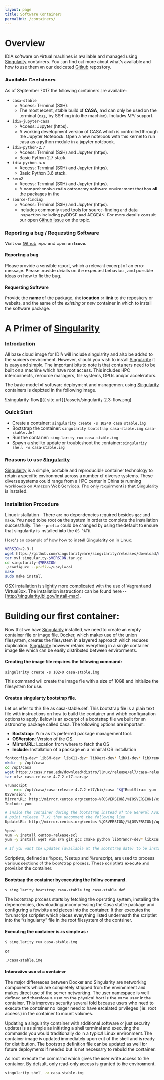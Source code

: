 ```yaml
---
layout: page
title: Software Containers 
permalink: /containers/
---
```

# Overview
IDIA software on virtual machines is available and managed using [Singularity][singularity] containers. You can find
out more about what's available and how to use them on our dedicated [Github][github-containers]
repository.

### Available Containers
As of September 2017 the following containers are available:
* `casa-stable`
  * Access: Terminal (SSH).
  * The most recent, stable build of **CASA**, and can only be used on
  the terminal (e.g., by SSH'ing into the machine). Includes *MPI* support.
* `idia-jupyter-casa`
  * Access: Jupyter (https).
  * A working development version of CASA which is controlled through the Jupyter Notebook.  Open a new notebook with this kernel to
  run casa as a python module in a jupyter notebook.
* `idia-python-2.7`
  * Access: Terminal (SSH) and Jupyter (https).
  * Basic Python 2.7 stack.
* `idia-python-3.6`
  * Access: Terminal (SSH) and Jupyter (https).
  * Basic Python 3.6 stack.
* `kern2`
  * Access: Terminal (SSH) and Jupyter (https).
  * A comprehensive radio astronomy software environment that has **all** the packages in the
* `source-finding`
  * Access: Terminal (SSH) and Jupyter (https).
  * Includes commonly used tools for source-finding and data inspection including pyBDSF and AEGEAN. For more details consult
    our open [Github Issue][sfissues] on the topic.

### Reporting a bug / Requesting Software
Visit our [Github][github-containers] repo and open an **Issue**. 
#### Reporting a bug
Please provide a sensible report, which a relevant excerpt of an error message. Please provide
details on the expected behaviour, and possible ideas on how to fix the bug. 
#### Requesting Software
Provide the **name** of the package, the **location** or **link** to the repository or website, and
the name of the *existing* or *new* container in which to install the software package. 

# A Primer of [Singularity][singularity]
### Introduction
All base cloud image for IDIA will include singularity and also be added to the sudoers environment. However, should
you wish to install [Singularity][singularity] it is easy and simple. The important bits to
note is that containers need to be built on a machine which have root access. This includes HPC
interconnects, resource managers, file systems, GPUs and/or accelerators.

The basic model of software deployment and management using [Singularity][singularity] containers
is depicted in the following image.

![singularity-flow]({{ site.url }}/assets/singularity-2.3-flow.png)

### Quick Start

* Create a container: `singularity create -s 10240 casa-stable.img`
* Bootstrap the container: `singularity bootstrap casa-stable.img casa-stable.def`
* Run the container: `singularity run casa-stable.img`
* Spawn a shell to update or troubleshoot the container: `singularity shell -w casa-stable.img`

### Reasons to use [Singularity][singularity]
[Singularity][singularity] is a simple, portable and reproducible container technology to retain a
specific environment across a number of diverse systems. These diverse systems could range from a
HPC center in China to running workloads on Amazon Web Services. The only requirment is that
[Singularity][singularity]  is installed. 

### Installation Procedure 
Linux installation -  There are no dependencies required besides `gcc` and `make`. You need to be
root on the system in order to complete the installation successfully. The `--prefix` could be changed
by using the default to ensure that singularity is installed into the `OS PATH`. 

Here's an example of how how to install [Singularity][singularity] on in Linux:

````bash
VERSION=2.3.1
wget https://github.com/singularityware/singularity/releases/download/$VERSION/singularity-$VERSION.tar.gz
tar xvf singularity-$VERSION.tar.gz
cd singularity-$VERSION
./configure --prefix=/usr/local
make
sudo make install
````

OSX installation is slightly more complicated with the use of Vagrant and VirtualBox. The
installation instructions can be found here -- [http://singularity.lbl.gov/install-mac].


# Building our first container: 
Now that we have [Singularity][singularity] installed, we need to create an empty container file or
image file.  Docker, which makes use of the union filesystem, creates the filesystem in a layered
approach which reduces duplication. [Singularity][singularity] however retains everything in a
single container image file which can be easily distributed between environments. 

#### Creating the image file requires the following command: 
````
singularity create -s 10240 casa-stable.img
````
This command will create the image file with a size of 10GB and initialize the filesystem for use.

#### Create a singularity bootstrap file. 
Let us refer to this file as casa-stable.def. This bootstrap file is a plain text file with
instructions on how to build the container and which configuration options to apply. Below is an
excerpt of a bootstrap file we built for an astronomy package called Casa. The following options are
important: 
* **Bootstrap**: Yum as its preferred package management tool. 
* **OSVersion**: Version of the OS.
* **MirrorURL**: Location from where to fetch the OS
* **Include**: Installation of a package on a minimal OS installation

````bash
fontconfig-dev* libSM-dev* libX11-dev* libXext-dev* libXi-dev* libXrender-dev*
mkdir -p /opt/casa 
cd /opt/casa
wget https://casa.nrao.edu/download/distro/linux/release/el7/casa-release-4.7.2-el7.tar.gz
tar xfvz casa-release-4.7.2-el7.tar.gz

%runscript
    exec /opt/casa/casa-release-4.7.2-el7/bin/casa "$@"BootStrap: yum
OSVersion: 7
MirrorURL: http://mirror.centos.org/centos-%{OSVERSION}/%{OSVERSION}/os/$basearch/
Include: yum

# inside the container during the bootstrap instead of the General Availability
# point release (7.x) then uncomment the following line
UpdateURL: http://mirror.centos.org/centos-%{OSVERSION}/%{OSVERSION}/updates/$basearch/

%post
yum -y install centos-release-scl
yum -y install wget vim svn git gcc cmake python libXrandr-dev* libXcursor-dev* libXinerama-dev* libfontconfig-dev* libfontconfig fontconfig-dev libGL* libGL-dev*

# If you want the updates (available at the bootstrap date) to be installed

````
Scriptlets, defined as %post, %setup and %runscript, are used to process various sections of the
bootstrap process. These scriptlets execute and provision the container. 

#### Bootstrap the container by executing the follow command. 
````bash
$ singularity bootstrap casa-stable.img casa-stable.def 
````

The bootstrap process starts by fetching the operating system, installing the dependencies,
downloading/uncompressing the Casa stable package and configuring a few bits and pieces into the
container. It then executes the %runscript scriptlet which places everything listed underneath the
scriptlet into the “/singularity” file in the root filesystem of the container. 

#### Executing the container is as simple as : 
````bash
$ singularity run casa-stable.img
````
or 
````bash
./casa-stable.img
````

#### Interactive use of a container 
The major differences between Docker and Singularity are networking components which are completely
stripped from the environment and makes direct use of the server networking. The user namespace is
well defined and therefore a user on the physical host is the same user in the container. This
improves security several fold because users who need to execute the container no longer need to
have escalated privileges ( ie: root access ) in the container to mount volumes.

Updating a singularity container with additional software or just security updates is as simple as
initiating a shell terminal and executing the commands you would traditionally do in a typical Linux
environment. The container image is updated immediately upon exit of the shell and is ready for
distribution. The bootstrap definition file can be updated as well for future deployments if needed
but is not necessary to rebuild the container.

As root, execute the command which gives the user write access to the container. By default, only
read-only access is granted to the environment. 

````bash
singularity shell -w casa-stable.img 
````


[singularity]: http://singularity.lbl.gov/
[github-containers]:https://github.com/AfricanResearchCloud/idia-containers
[kern2]: http://kernsuite.info/
[sfissues]: https://github.com/AfricanResearchCloud/idia-containers/issues/4

